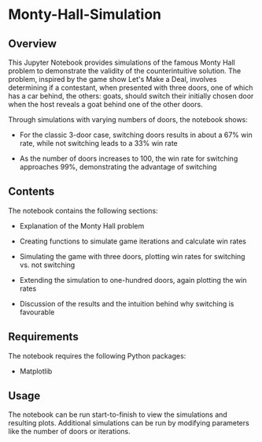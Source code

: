 # Monty-Hall-Simulation

## Overview

This Jupyter Notebook provides simulations of the famous Monty Hall problem to demonstrate the validity of the counterintuitive solution. The problem, inspired by the game show Let's Make a Deal, involves determining if a contestant, when presented with three doors, one of which has a car behind, the others: goats, should switch their initially chosen door when the host reveals a goat behind one of the other doors. 


Through simulations with varying numbers of doors, the notebook shows:

- For the classic 3-door case, switching doors results in about a 67% win rate, while not switching leads to a 33% win rate

- As the number of doors increases to 100, the win rate for switching approaches 99%, demonstrating the advantage of switching

## Contents

The notebook contains the following sections:

- Explanation of the Monty Hall problem 

- Creating functions to simulate game iterations and calculate win rates

- Simulating the game with three doors, plotting win rates for switching vs. not switching

- Extending the simulation to one-hundred doors, again plotting the win rates 

- Discussion of the results and the intuition behind why switching is favourable

## Requirements

The notebook requires the following Python packages:

- Matplotlib

## Usage

The notebook can be run start-to-finish to view the simulations and resulting plots. Additional simulations can be run by modifying parameters like the number of doors or iterations.